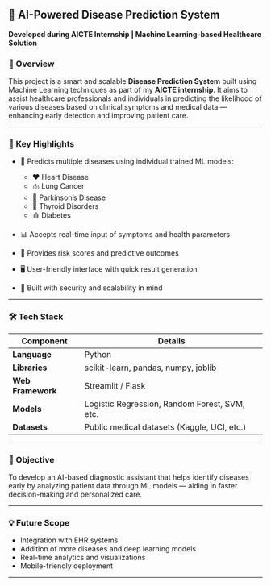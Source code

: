 ## 🧠 AI-Powered Disease Prediction System

**Developed during AICTE Internship | Machine Learning-based Healthcare Solution**

### 📌 Overview

This project is a smart and scalable **Disease Prediction System** built using Machine Learning techniques as part of my **AICTE internship**. It aims to assist healthcare professionals and individuals in predicting the likelihood of various diseases based on clinical symptoms and medical data — enhancing early detection and improving patient care.

---

### 🚀 Key Highlights

* 🔬 Predicts multiple diseases using individual trained ML models:

  * ❤️ Heart Disease
  * 🫁 Lung Cancer
  * 🧠 Parkinson’s Disease
  * 🦴 Thyroid Disorders
  * 🩸 Diabetes
* 📊 Accepts real-time input of symptoms and health parameters
* 🧮 Provides risk scores and predictive outcomes
* 🖥️ User-friendly interface with quick result generation
* 🔐 Built with security and scalability in mind

---

### 🛠️ Tech Stack

| Component         | Details                                       |
| ----------------- | --------------------------------------------- |
| **Language**      | Python                                        |
| **Libraries**     | scikit-learn, pandas, numpy, joblib           |
| **Web Framework** | Streamlit / Flask                             |
| **Models**        | Logistic Regression, Random Forest, SVM, etc. |
| **Datasets**      | Public medical datasets (Kaggle, UCI, etc.)   |

---

### 🎯 Objective

To develop an AI-based diagnostic assistant that helps identify diseases early by analyzing patient data through ML models — aiding in faster decision-making and personalized care.

---

### 💡 Future Scope

* Integration with EHR systems
* Addition of more diseases and deep learning models
* Real-time analytics and visualizations
* Mobile-friendly deployment

---

